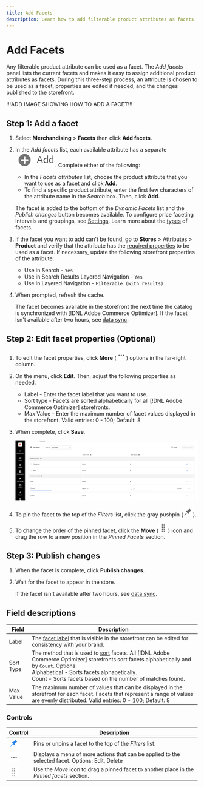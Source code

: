 ```yaml
---
title: Add Facets
description: Learn how to add filterable product attributes as facets.
---
```

# Add Facets

Any filterable product attribute can be used as a facet. The *Add facets* panel lists the current facets and makes it easy to assign additional product attributes as facets. During this three-step process, an attribute is chosen to be used as a facet, properties are edited if needed, and the changes published to the storefront.

!!!ADD IMAGE SHOWING HOW TO ADD A FACET!!!

## Step 1: Add a facet

1. Select **Merchandising** > **Facets** then click **Add facets**.
1. In the *Add facets* list, each available attribute has a separate ![Add button](../../assets/btn-add.png). Complete either of the following:

     - In the *Facets attributes* list, choose the product attribute that you want to use as a facet and click **Add**.
     - To find a specific product attribute, enter the first few characters of the attribute name in the *Search* box. Then, click **Add**.
     
      The facet is added to the bottom of the *Dynamic Facets* list and the *Publish changes* button becomes available.
      To configure price faceting intervals and groupings, see [Settings](../../settings.md). Learn more about the [types](type.md) of facets.

1. If the facet you want to add can't be found, go to **Stores** > Attributes > **Product** and verify that the attribute has the [required properties](overview.md#facets-requirements) to be used as a facet. If necessary, update the following storefront properties of the attribute:

     - Use in Search - `Yes`
     - Use in Search Results Layered Navigation - `Yes`
     - Use in Layered Navigation - `Filterable (with results)`

1. When prompted, refresh the cache.

   The facet becomes available in the storefront the next time the catalog is synchronized with [!DNL Adobe Commerce Optimizer]. If the facet isn't available after two hours, see [data sync](../../setup/data-sync.md).

## Step 2: Edit facet properties (Optional)

1. To edit the facet properties, click **More** (![More selector](../../assets/btn-more.png)) options in the far-right column.
1. On the menu, click **Edit**. Then, adjust the following properties as needed.

     - Label - Enter the facet label that you want to use.
     - Sort type - Facets are sorted alphabetically for all [!DNL Adobe Commerce Optimizer] storefronts.
     - Max Value - Enter the maximum number of facet values displayed in the storefront. Valid entries: 0 - 100; Default: 8

1. When complete, click **Save**.

   ![Edit Facets](../../assets/facet-edit.png)

1. To pin the facet to the top of the *Filters* list, click the gray pushpin (![Pin selector](../../assets/btn-pin-gray.png)).
1. To change the order of the pinned facet, click the **Move** (![Move selector](../../assets/btn-move.png)) icon and drag the row to a new position in the *Pinned Facets* section.

## Step 3: Publish changes

1. When the facet is complete, click **Publish changes**.
1. Wait for the facet to appear in the store.

   If the facet isn't available after two hours, see [data sync](../../setup/data-sync.md).

## Field descriptions

| Field | Description |
|--- |--- |
| Label | The [facet label](type.md) that is visible in the storefront can be edited for consistency with your brand. |
| Sort Type | The method that is used to [sort](type.md) facets. All [!DNL Adobe Commerce Optimizer] storefronts sort facets  alphabetically and by `Count`. Options:<br />Alphabetical - Sorts facets alphabetically.<br />Count - Sorts facets based on the number of matches found. |
| Max Value | The maximum number of values that can be displayed in the storefront for each facet. Facets that represent a range of values are evenly distributed. Valid entries: 0 - 100; Default: 8 |

### Controls

| Control | Description |
|--- |--- |
| ![Pin selector](../../assets/btn-pin-blue.png) | Pins or unpins a facet to the top of the *Filters* list. |
| ![More selector](../../assets/btn-more.png) | Displays a menu of more actions that can be applied to the selected facet. Options: Edit, Delete |
| ![Move selector](../../assets/btn-move.png) | Use the *Move* icon to drag a pinned facet to another place in the *Pinned facets* section. |
